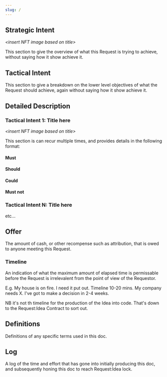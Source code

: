 ```yaml
---
slug: /
---
```


## Strategic Intent

_<insert NFT image based on title\>_

This section to give the overview of what this Request is trying to achieve, without saying how it show achieve it.

## Tactical Intent

This section to give a breakdown on the lower level objectives of what the Request should achieve, again without saying how it show achieve it.

## Detailed Description

### Tactical Intent 1: Title here

_<insert NFT image based on title\>_

This section is can recur multiple times, and provides details in the following format:

#### Must

#### Should

#### Could

#### Must not

### Tactical Intent N: Title here

etc...

## Offer

The amount of cash, or other recompense such as attribution, that is owed to anyone meeting this Request.

### Timeline

An indication of what the maximum amount of elapsed time is permissable before the Request is irrelevalent from the point of view of the Requestor.

E.g. My house is on fire. I need it put out. Timeline 10-20 mins.
My company needs X. I've got to make a decision in 2-4 weeks.

NB it's not th timeline for the production of the Idea into code. That's down to the Request:Idea Contract to sort out.

## Definitions

Definitions of any specific terms used in this doc.

## Log

A log of the time and effort that has gone into initially producing this doc, and subsequently honing this doc to reach Request:Idea lock.
